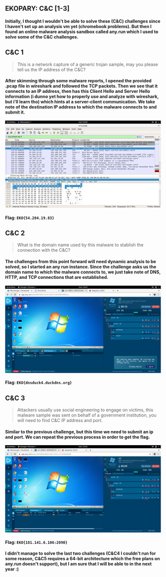 ## EKOPARY: C&C [1-3]

#### Initially, I thought I wouldn't be able to solve these (C&C) challenges since I haven't set up an analysis vm yet (chromebook problems). But then I found an online malware analysis sandbox called any.run which I used to solve some of the C&C challenges.

## C&C 1
> This is a network capture of a generic trojan sample, may you please tell us the IP address of the C&C?

#### After skimming through some malware reports, I opened the provided .pcap file in wireshark and followed the TCP packets. Then we see that it connects to an IP address, then has this Client Hello and Server Hello information (i dunno yet how to properly use and analyze with wireshark, but i'll learn tho) which hints at a server-client communication. We take note of the destination IP address to which the malware connects to and submit it. 
![](cc1_pcap.png)
#### Flag: `EKO{54.204.19.83}`

## C&C 2
> What is the domain name used by this malware to stablish the connection with the C&C?

#### The challenges from this point forward will need dynamic analysis to be solved, so I started an any run instance. Since the challenge asks us the domain name to which the malware connects to, we just take note of DNS, HTTP, and TCP connections that are established.
![](cc2_dns.png)
#### Flag: `EKO{dnsduck4.duckdns.org}`

## C&C 3
> Attackers usually use social engineering to engage on victims, this malware sample was sent on behalf of a government institution, you will need to find C&C IP address and port.

#### Similar to the previous challenge, but this time we need to submit an ip and port. We can repeat the previous process in order to get the flag.
![](cc3_ipport.png)
#### Flag: `EKO{181.141.6.106:2090}`

#### I didn't manage to solve the last two challenges (C&C4 I couldn't run for some reason, C&C5 requires a 64-bit architecture which the free plans on any.run doesn't support), but I am sure that I will be able to in the next year :) 